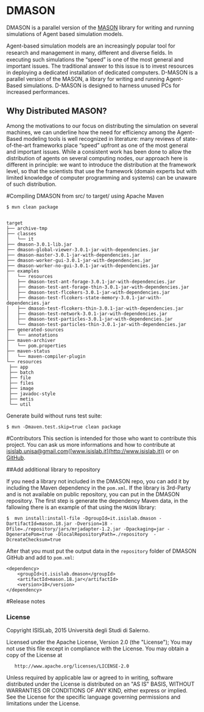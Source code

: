 # DMASON
DMASON is a parallel version of the [MASON](http://cs.gmu.edu/~eclab/projects/mason/) library for writing and running simulations of Agent based simulation models.

Agent-based simulation models are an increasingly popular tool for research and management in many, different and diverse ﬁelds. In executing such simulations the “speed” is one of the most general and important issues. The traditional answer to this issue is to invest resources in deploying a dedicated installation of dedicated computers. D-MASON is a parallel version of the MASON, a library for writing and running Agent-Based simulations. D-MASON is designed to harness unused PCs for increased performances.

## Why Distributed MASON?

Among the motivations to our focus on distributing the simulation on several machines, we can underline how the need for efficiency among the Agent-Based modeling tools is well recognized in literature: many reviews of state-of-the-art frameworks place “speed” upfront as one of the most general and important issues. While a consistent work has been done to allow the distribution of agents on several computing nodes, our approach here is different in principle: we want to introduce the distribution at the framework level, so that the scientists that use the framework (domain experts but with limited knowledge of computer programming and systems) can be unaware of such distribution.


#Compiling DMASON from src/ to target/ using Apache Maven

    $ mvn clean package


	target	
	├── archive-tmp
	├── classes
	│   └── it
	├── dmason-3.0.1-lib.jar
	├── dmason-global-viewer-3.0.1-jar-with-dependencies.jar
	├── dmason-master-3.0.1-jar-with-dependencies.jar
	├── dmason-worker-gui-3.0.1-jar-with-dependencies.jar
	├── dmason-worker-no-gui-3.0.1-jar-with-dependencies.jar
	├── examples
	│   └── resources
	│   ├── dmason-test-ant-forage-3.0.1-jar-with-dependencies.jar
	│   ├── dmason-test-ant-forage-thin-3.0.1-jar-with-dependencies.jar
	│   ├── dmason-test-flcokers-3.0.1-jar-with-dependencies.jar
	│   ├── dmason-test-flcokers-state-memory-3.0.1-jar-with-dependencies.jar
	│   ├── dmason-test-flcokers-thin-3.0.1-jar-with-dependencies.jar
	│   ├── dmason-test-network-3.0.1-jar-with-dependencies.jar
	│   ├── dmason-test-particles-3.0.1-jar-with-dependencies.jar
	│   └── dmason-test-particles-thin-3.0.1-jar-with-dependencies.jar
	├── generated-sources
	│   └── annotations
	├── maven-archiver
	│   └── pom.properties
	├── maven-status
	│   └── maven-compiler-plugin
	└── resources
	 ├── app
	 ├── batch
	 ├── file
	 ├── files
	 ├── image
	 ├── javadoc-style
	 ├── metis
	 └── util

Generate build without runs test suite:

	$ mvn -Dmaven.test.skip=true clean package 

#Contributors
This section is intended for those who want to contribute this project.  You can ask us more informations and how to contribute at [isislab.unisa@gmail.com](isislab.unisa@gmail.com)([www.isislab.it](http://www.isislab.it)) or on [GitHub](https://github.com/isislab-unisa).

##Add additional library to repository

If you need a library not included in the DMASON repo, you can add it by including the Maven dependency in the `pom.xml`. If the library is 3rd-Party and is not available on public repository, you can put in the DMASON repository.
The first step is generate the dependency Maven data, in the fallowing there is an example of that using the `MASON` library:

    $  mvn install:install-file -DgroupId=it.isislab.dmason -DartifactId=mason.18.jar -Dversion=18 -Dfile=./repository/jars/mrjadapter-1.2.jar -Dpackaging=jar -DgeneratePom=true -DlocalRepositoryPath=./repository  -DcreateChecksum=true
    
After that you must put the output data in the `repository` folder of DMASON GitHub and add to `pom.xml`:

    <dependency>
		<groupId>it.isislab.dmason</groupId>
		<artifactId>mason.18.jar</artifactId>
		<version>18</version>
	</dependency>

#Release notes

### License
Copyright ISISLab, 2015 Università degli Studi di Salerno.

Licensed under the Apache License, Version 2.0 (the "License"); You may not use this file except in compliance with the License.
You may obtain a copy of the License at

       http://www.apache.org/licenses/LICENSE-2.0

Unless required by applicable law or agreed to in writing, software distributed under the License is distributed on an "AS IS" BASIS, WITHOUT WARRANTIES OR CONDITIONS OF ANY KIND, either express or implied. See the License for the specific language governing permissions and limitations under the License.